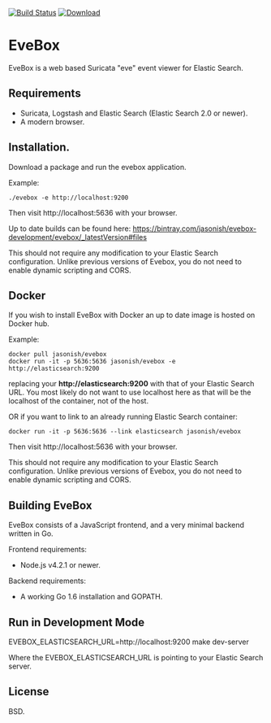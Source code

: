 [![Build Status](https://travis-ci.org/jasonish/evebox.svg?branch=master)](https://travis-ci.org/jasonish/evebox)
[![Download](https://api.bintray.com/packages/jasonish/evebox-development/evebox/images/download.svg) ](https://bintray.com/jasonish/evebox-development/evebox/_latestVersion#files)

# EveBox

EveBox is a web based Suricata "eve" event viewer for Elastic Search.

## Requirements

- Suricata, Logstash and Elastic Search (Elastic Search 2.0 or newer).
- A modern browser.

## Installation.

Download a package and run the evebox application.

Example:

    ./evebox -e http://localhost:9200

Then visit http://localhost:5636 with your browser.

Up to date builds can be found here:
https://bintray.com/jasonish/evebox-development/evebox/_latestVersion#files

This should not require any modification to your Elastic Search
configuration. Unlike previous versions of Evebox, you do not need to
enable dynamic scripting and CORS.

## Docker

If you wish to install EveBox with Docker an up to date image is
hosted on Docker hub.

Example:

```
docker pull jasonish/evebox
docker run -it -p 5636:5636 jasonish/evebox -e http://elasticsearch:9200
```

replacing your __http://elasticsearch:9200__ with that of your Elastic
Search URL. You most likely do not want to use localhost here as that
will be the localhost of the container, not of the host.

OR if you want to link to an already running Elastic Search container:

```
docker run -it -p 5636:5636 --link elasticsearch jasonish/evebox
```

Then visit http://localhost:5636 with your browser.

This should not require any modification to your Elastic Search
configuration. Unlike previous versions of Evebox, you do not need to
enable dynamic scripting and CORS.

## Building EveBox

EveBox consists of a JavaScript frontend, and a very minimal backend
written in Go.

Frontend requirements:

* Node.js v4.2.1 or newer.

Backend requirements:

* A working Go 1.6 installation and GOPATH.

## Run in Development Mode

EVEBOX_ELASTICSEARCH_URL=http://localhost:9200 make dev-server

Where the EVEBOX_ELASTICSEARCH_URL is pointing to your Elastic Search
server.

## License

BSD.
